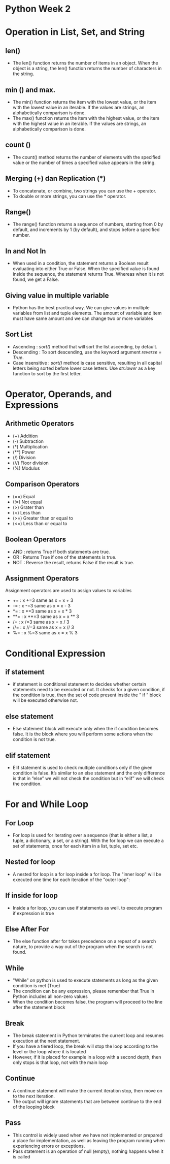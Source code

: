 # Python Week 2
# Operation in List, Set, and String
## len()
- The len() function returns the number of items in an object. When the object is a string, the len() function returns the number of characters in the string.

## min () and max.
- The min() function returns the item with the lowest value, or the item with the lowest value in an iterable. If the values are strings, an alphabetically comparison is done.
- The max() function returns the item with the highest value, or the item with the highest value in an iterable. If the values are strings, an alphabetically comparison is done.

## count ()
- The count() method returns the number of elements with the specified value or the number of times a specified value appears in the string.

## Merging (+) dan Replication (*)
- To concatenate, or combine, two strings you can use the + operator.
- To double or more strings, you can use the * operator.

## Range()
- The range() function returns a sequence of numbers, starting from 0 by default, and increments by 1 (by default), and stops before a specified number.

## In and Not In
- When used in a condition, the statement returns a Boolean result evaluating into either True or False. When the specified value is found inside the sequence, the statement returns True. Whereas when it is not found, we get a False.

## Giving value in multiple variable
- Python has the best practical way. We can give values in multiple variables from list and tuple elements. The amount of variable and item must have same amount and we can change two or more variables

## Sort List
- Ascending : _sort()_ method that will sort the list ascending, by default.
- Descending : To sort descending, use the keyword argument _reverse = True_.
- Case insensitive : _sort()_ method is case sensitive, resulting in all capital letters being sorted before lower case letters. Use _str.lower_ as a key function to sort by the first letter.

# Operator, Operands, and Expressions
## Arithmetic Operators
- (+) Addition
- (-) Subtraction
- (*) Multiplication
- (**) Power
- (/) Division
- (//) Floor division
- (%) Modulus

## Comparison Operators
- (==) Equal
- (!=) Not equal
- (>) Grater than
- (<) Less than
- (>=) Greater than or equal to
- (<=) Less than or equal to

## Boolean Operators
- AND : returns True if both statements are true.
- OR : Returns True if one of the statements is true.
- NOT : Reverse the result, returns False if the result is true.

## Assignment Operators
Assignment operators are used to assign values to variables
- += : x +=3 same as x = x + 3
- -= : x -=3 same as x = x - 3
- *= : x *=3 same as x = x * 3
- **= : x **=3 same as x = x ** 3
- /= : x /=3 same as x = x / 3
- //= : x //=3 same as x = x // 3
- %= : x %=3 same as x = x % 3

# Conditional Expression
## if statement 
- if statement is conditional statement to decides whether certain statements need to be executed or not. It checks for a given condition, if the condition is true, then the set of code present inside the ” if ” block will be executed otherwise not.
## else statement
- Else statement block will execute only when the if condition becomes false. It is the block where you will perform some actions when the condition is not true.
## elif statement 
- Elif statement is used to check multiple conditions only if the given condition is false. It’s similar to an else statement and the only difference is that in “else” we will not check the condition but in “elif” we will check the condition.

# For and While Loop
## For Loop
- For loop is used for iterating over a sequence (that is either a list, a tuple, a dictionary, a set, or a string).
With the for loop we can execute a set of statements, once for each item in a list, tuple, set etc.
## Nested for loop
- A nested for loop is a for loop inside a for loop.
The "inner loop" will be executed one time for each iteration of the "outer loop":
## If inside for loop
- Inside a for loop, you can use if statements as well.
to execute program if expression is true
## Else After For
- The else function after for takes precedence on a repeat of a search nature, to provide a way out of the program when the search is not found.

## While
- "While" on python is used to execute statements as long as the given condition is met (True)
- The condition can be any expression, please remember that True in Python includes all non-zero values
- When the condition becomes false, the program will proceed to the line after the statement block

## Break
- The break statement in Python terminates the current loop and resumes execution at the next statement.
- If you have a tiered loop, the break will stop the loop according to the level or the loop where it is located
- However, if it is placed for example in a loop with a second depth, then only stops is that loop, not with the main loop

## Continue
- A continue statement will make the current iteration stop, then move on to the next iteration.
- The output will ignore statements that are between continue to the end of the looping block

## Pass
- This control is widely used when we have not implemented or prepared a place for implementation, as well as leaving the program running when experiencing errors or exceptions.
- Pass statement is an operation of null (empty), nothing happens when it is called

